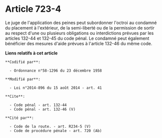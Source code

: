 # Article 723-4

Le juge de l'application des peines peut subordonner l'octroi au condamné du placement à l'extérieur, de la semi-liberté ou
de la permission de sortir au respect d'une ou plusieurs obligations ou interdictions prévues par les articles 132-44 et
132-45 du code pénal. Le condamné peut également bénéficier des mesures d'aide prévues à l'article 132-46 du même code.

**Liens relatifs à cet article**

	**Codifié par**:

	  - Ordonnance n°58-1296 du 23 décembre 1958

	**Modifié par**:

	  - Loi n°2014-896 du 15 août 2014 - art. 41

	**Cite**:

	  - Code pénal - art. 132-44
	  - Code pénal - art. 132-46 (V)

	**Cité par**:

	  - Code de la route. - art. R234-5 (V)
	  - Code de procédure pénale - art. 720 (Ab)
